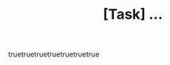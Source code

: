 ---
name: New task
about: Start creating a new benchmarking task in OpenProblems
title: "[Task] ..."
labels: task
assignees: ''
body:
  - type: markdown
    attributes:
      value: |
        Thanks for choosing OpenProblems for hosting your benchmark. Please check the [OpenProblems tasks](https://github.com/openproblems-bio/openproblems-v2/labels/task) to see whether a similar task has already been created.
  - type: textarea
    attributes:
      label: Task motivation
      description: Explain the motivation behind your proposed task. Describe the biological or computational problem you aim to address and why it’s important. Discuss the current state of research in this area and any gaps or challenges that your task could help address. This section should convince readers of the significance and relevance of your task.
  - type: textarea
    attributes:
      label: Task description
      description: Provide a clear and concise description of your task, detailing the specific problem it aims to solve. Outline the input data types, the expected output, and any assumptions or constraints. Be sure to explain any terminology or concepts that are essential for understanding the task.
  - type: textarea
    attributes:
      label: Proposed ground-truth in datasets
      description: |
        Describe the datasets you plan to use for your task. OpenProblems offers a standard set of datasets (See [“Common datasets”](https://openproblems.bio/documentation/reference/openproblems-v2/src-datasets.html)) which you can peruse through.

        Explain how these datasets will provide the ground-truth for evaluating the methods implemented in your task. If possible, include references or links to the datasets to facilitate reproducibility.
  - type: textarea
    attributes:
      label: Initial set of methods to implement
      description: |
        List the initial set of methods you plan to implement for your task. Briefly describe each method’s core ideas and algorithms, and explain why you think they are suitable for your task.

        Consider including both established and cutting-edge methods to provide a comprehensive benchmarking of the state-of-the-art.
  - type: textarea
    attributes:
      label: Proposed control methods
      description: |
        Outline the control methods you propose for your task. These methods serve as a starting point to test the relative accuracy of new methods in the task and as quality control for the defined metrics.
        
        Include both positive controls, which are methods with known outcomes resulting in the best possible metric values, and negative controls, which are simple, naive, or random methods that do not rely on sophisticated techniques or domain knowledge. Explain the rationale for your chosen controls.
  - type: textarea
    attributes:
      label: Proposed Metrics
      description: Describe the metrics you propose for evaluating the performance of methods in your task. Explain the rationale for selecting these metrics and how they will accurately assess the methods’ success in addressing the task’s challenges. Consider including multiple metrics to capture different aspects of method performance.
---